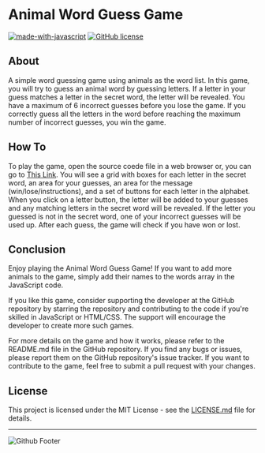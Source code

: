 # Animal Word Guess Game
[![made-with-javascript](https://img.shields.io/badge/Made%20with-JavaScript-1f425f.svg)](https://www.javascript.com)
[![GitHub license](https://img.shields.io/github/license/Naereen/StrapDown.js.svg)](https://github.com/shabir-mp/Image-Background-Remover/blob/main/LICENSE)

## About
A simple word guessing game using animals as the word list. In this game, you will try to guess an animal word by guessing letters. If a letter in your guess matches a letter in the secret word, the letter will be revealed. You have a maximum of 6 incorrect guesses before you lose the game. If you correctly guess all the letters in the word before reaching the maximum number of incorrect guesses, you win the game.

## How To
To play the game, open the source coede file in a web browser or, you can go to [This Link](https://shabir-mp.github.io/Animal-Guess-Game/). You will see a grid with boxes for each letter in the secret word, an area for your guesses, an area for the message (win/lose/instructions), and a set of buttons for each letter in the alphabet. When you click on a letter button, the letter will be added to your guesses and any matching letters in the secret word will be revealed. If the letter you guessed is not in the secret word, one of your incorrect guesses will be used up. After each guess, the game will check if you have won or lost.

## Conclusion
Enjoy playing the Animal Word Guess Game! If you want to add more animals to the game, simply add their names to the words array in the JavaScript code.

If you like this game, consider supporting the developer at the GitHub repository by starring the repository and contributing to the code if you're skilled in JavaScript or HTML/CSS. The support will encourage the developer to create more such games.

For more details on the game and how it works, please refer to the README.md file in the GitHub repository. If you find any bugs or issues, please report them on the GitHub repository's issue tracker. If you want to contribute to the game, feel free to submit a pull request with your changes.

## License
This project is licensed under the MIT License - see the [LICENSE.md](LICENSE.md) file for details.

-----------------------------------------------------------------------------------------
![Github Footer](https://github.com/shabir-mp/Kereta-Api-Indonesia-Booking-System/assets/133546000/c1833fe4-f470-494f-99e7-d583421625be)

